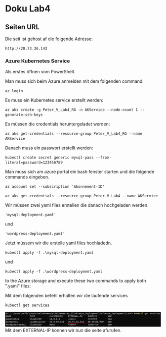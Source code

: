 # Doku Lab4

## Seiten URL

Die seit ist gehost af die folgende Adresse:
```
http://20.73.36.143
```

### Azure Kubernetes Service

Als erstes öffnen vom PowerShell.

Man muss sich beim Azure anmelden mit dem folgenden command: 
```
az login
```

Es muss ein Kubernetes service erstellt werden: 
```
az aks create -g Peter_V_Lab4_RG -n AKService --node-count 1 --generate-ssh-keys
```

Es müssen die credentials heruntergeladet werden: 
```
az aks get-credentials --resource-group Peter_V_Lab4_RG --name AKService
```

Danach muss ein passwort erstellt werden: 
```
kubectl create secret generic mysql-pass --from-literal=password=123456789
```


Man muss sich am azure portal ein bash fenster starten und die folgende commands eingeben.

```
az account set --subscription 'Abonnement-ID'
```

```
az aks get-credentials --resource-group Peter_V_Lab4 --name AKService
``` 


Wir müssen zwei yaml files erstellen die danach hochgeladen werden.
 ```
'mysql-deployment.yaml'
```
und
```
'wordpress-deployment.yaml'
```

Jetzt müssem wir die erstelle yaml files hochladedn. 
```
kubectl apply -f .\mysql-deployment.yaml
```

und 

```
kubectl apply -f .\wordpress-deployment.yaml
```
 to the Azure storage and execute these two commands to apply both ".yaml" files:



Mit dem folgenden befehl erhalten wir die laufende services

```
kubectl get services
```
![Runnig services](Running_Services.PNG)
Mit dem EXTERNAL-IP können wir nun die seite afurufen.